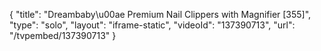 {
    "title": "Dreambaby\u00ae Premium Nail Clippers with Magnifier [355]",
    "type": "solo",
    "layout": "iframe-static",
    "videoId": "137390713",
    "url": "\/tvpembed\/137390713"
}